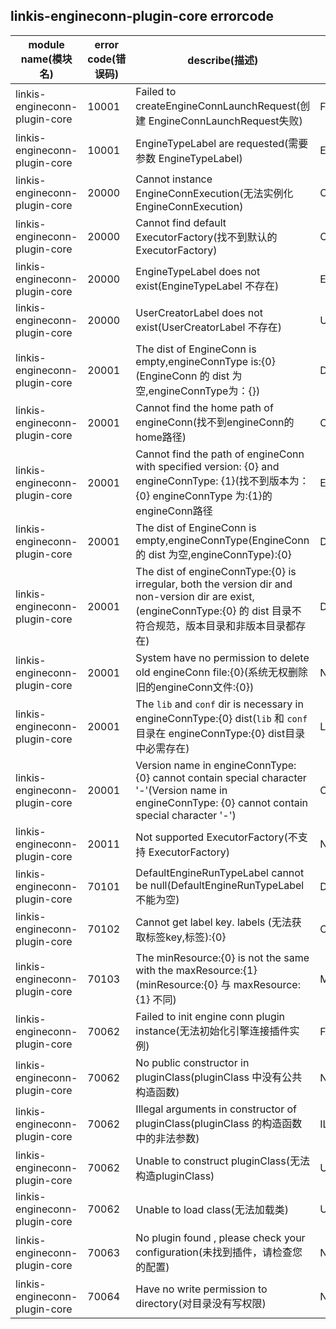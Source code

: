 ## linkis-engineconn-plugin-core  errorcode

| module name(模块名) | error code(错误码)  | describe(描述) |enumeration name(枚举)| Exception Class(类名)|
| -------- | -------- | ----- |-----|-----|
|linkis-engineconn-plugin-core |10001|Failed to createEngineConnLaunchRequest(创建 EngineConnLaunchRequest失败)|FAILED_CREATE_ELR|EngineconnCoreErrorCodeSummary|
|linkis-engineconn-plugin-core |10001|EngineTypeLabel are requested(需要参数 EngineTypeLabel)|ETL_REQUESTED|EngineconnCoreErrorCodeSummary|
|linkis-engineconn-plugin-core |20000|Cannot instance EngineConnExecution(无法实例化 EngineConnExecution)|CANNOT_INSTANCE_ECE|EngineconnCoreErrorCodeSummary|
|linkis-engineconn-plugin-core |20000|Cannot find default ExecutorFactory(找不到默认的 ExecutorFactory)|CANNOT_DEFAULT_EF|EngineconnCoreErrorCodeSummary|
|linkis-engineconn-plugin-core |20000|EngineTypeLabel does not exist(EngineTypeLabel 不存在)|ETL_NOT_EXISTS|EngineconnCoreErrorCodeSummary|
|linkis-engineconn-plugin-core |20000|UserCreatorLabel does not exist(UserCreatorLabel 不存在)|UCL_NOT_EXISTS|EngineconnCoreErrorCodeSummary|
|linkis-engineconn-plugin-core |20001|The dist of EngineConn is empty,engineConnType is:{0}(EngineConn 的 dist 为空,engineConnType为：{})|DIST_IS_EMPTY|EngineconnCoreErrorCodeSummary|
|linkis-engineconn-plugin-core |20001|Cannot find the home path of engineConn(找不到engineConn的home路径)|CANNOT_HOME_PATH_EC|EngineconnCoreErrorCodeSummary|
|linkis-engineconn-plugin-core |20001|Cannot find the path of engineConn with specified version: {0} and engineConnType: {1}(找不到版本为：{0} engineConnType 为:{1}的engineConn路径|ENGIN_VERSION_NOT_FOUND|EngineconnCoreErrorCodeSummary|
|linkis-engineconn-plugin-core |20001|The dist of EngineConn is empty,engineConnType(EngineConn 的 dist 为空,engineConnType):{0}|DIST_IS_EMPTY|EngineconnCoreErrorCodeSummary|
|linkis-engineconn-plugin-core |20001|The dist of engineConnType:{0} is irregular, both the version dir and non-version dir are exist,(engineConnType:{0} 的 dist 目录不符合规范，版本目录和非版本目录都存在)|DIST_IRREGULAR_EXIST|EngineconnCoreErrorCodeSummary|
|linkis-engineconn-plugin-core |20001|System have no permission to delete old engineConn file:{0}(系统无权删除旧的engineConn文件:{0})|NO_PERMISSION_FILE|EngineconnCoreErrorCodeSummary|
|linkis-engineconn-plugin-core |20001|The `lib` and `conf` dir is necessary in engineConnType:{0} dist(`lib` 和 `conf` 目录在 engineConnType:{0} dist目录中必需存在)|LIB_CONF_DIR_NECESSARY|EngineconnCoreErrorCodeSummary|
|linkis-engineconn-plugin-core |20001|Version name in engineConnType:{0} cannot contain special character '-'(Version name in engineConnType: {0} cannot contain special character '-')|CONTAINS_SPECIAL_CHARCATERS|EngineconnCoreErrorCodeSummary|
|linkis-engineconn-plugin-core |20011| Not supported ExecutorFactory(不支持 ExecutorFactory)|NOT_SUPPORTED_EF|EngineconnCoreErrorCodeSummary|
|linkis-engineconn-plugin-core |70101| DefaultEngineRunTypeLabel cannot be null(DefaultEngineRunTypeLabel 不能为空)|DERTL_CANNOT_NULL|EngineconnCoreErrorCodeSummary|
|linkis-engineconn-plugin-core |70102|Cannot get label key. labels (无法获取标签key,标签):{0}|CANNOT_GET_LABEL_KEY|EngineconnCoreErrorCodeSummary|
|linkis-engineconn-plugin-core |70103|The minResource:{0} is not the same with the maxResource:{1}(minResource:{0} 与 maxResource:{1} 不同)|MINRESOURCE_MAXRESOURCE_NO_SAME|EngineconnCoreErrorCodeSummary|
|linkis-engineconn-plugin-core |70062|Failed to init engine conn plugin instance(无法初始化引擎连接插件实例)|FAILED_ENGINE_INSTANCE|EngineconnCoreErrorCodeSummary|
|linkis-engineconn-plugin-core |70062|No public constructor in pluginClass(pluginClass 中没有公共构造函数)|NO_PUBLIC_CONSTRUCTOR|EngineconnCoreErrorCodeSummary|
|linkis-engineconn-plugin-core |70062|Illegal arguments in constructor of pluginClass(pluginClass 的构造函数中的非法参数)|ILLEGAL_ARGUMENTS|EngineconnCoreErrorCodeSummary|
|linkis-engineconn-plugin-core |70062|Unable to construct pluginClass(无法构造pluginClass)|UNABLE_PLUGINCLASS|EngineconnCoreErrorCodeSummary|
|linkis-engineconn-plugin-core |70062|Unable to load class(无法加载类)|UNABLE_CLASS|EngineconnCoreErrorCodeSummary|
|linkis-engineconn-plugin-core |70063|No plugin found , please check your configuration(未找到插件，请检查您的配置)|NO_PLUGIN_FOUND|EngineconnCoreErrorCodeSummary|
|linkis-engineconn-plugin-core |70064|Have no write permission to directory(对目录没有写权限)|NO_WRITE_PERMISSION|EngineconnCoreErrorCodeSummary|


